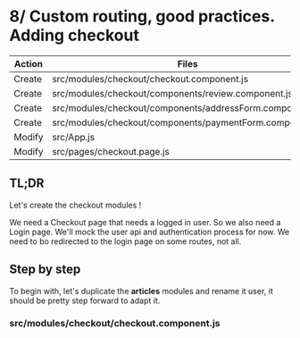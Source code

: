 # 8/ Custom routing, good practices. Adding checkout

| Action | Files                                                    | Exports        |
| ------ | -------------------------------------------------------- | -------------- |
| Create | src/modules/checkout/checkout.component.js               | {Checkout}     |
| Create | src/modules/checkout/components/review.component.js      | {Review}       |
| Create | src/modules/checkout/components/addressForm.component.js | {AddressForm}  |
| Create | src/modules/checkout/components/paymentForm.component.js | {PaymentForm}  |
| Modify | src/App.js                                               | {App}          |
| Modify | src/pages/checkout.page.js                               | {CheckoutPage} |

## TL;DR

Let's create the checkout modules !

We need a Checkout page that needs a logged in user. So we also need a Login page.
We'll mock the user api and authentication process for now.
We need to bo redirected to the login page on some routes, not all.

## Step by step

To begin with, let's duplicate the **articles** modules and rename it user, it should be pretty step forward to adapt it.

### src/modules/checkout/checkout.component.js
